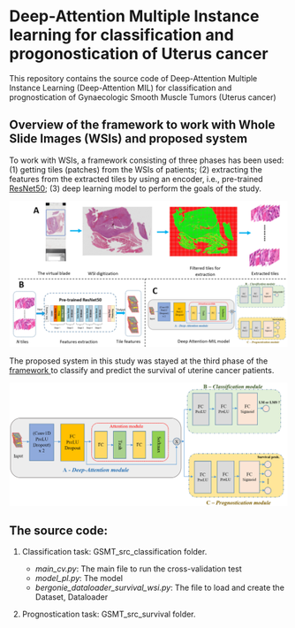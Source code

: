 # Deep-Attention Multiple Instance learning for classification and progonostication of Uterus cancer

This repository contains the source code of Deep-Attention Multiple Instance Learning (Deep-Attention MIL)
for classification and prognostication of Gynaecologic Smooth Muscle Tumors (Uterus cancer)

## Overview of the framework to work with Whole Slide Images (WSIs) and proposed system
To work with WSIs, a framework consisting of three phases has been used: (1) getting tiles (patches) from the WSIs of patients; (2) extracting the features from the extracted tiles by using an encoder, i.e., pre-trained <a href="https://arxiv.org/abs/1512.03385" target="blank">ResNet50</a>; (3) deep learning model to perform the goals of the study. 

![overview](docs/framework.png)

The proposed system in this study was stayed at the third phase of the <a href = "https://inria.hal.science/hal-04235077/document" target = "blank">framework </a> to classify and predict the survival of uterine cancer patients.

![overview](docs/model.png)

## The source code:
1. Classification task: GSMT_src_classification folder.
	<ul>
		<li><i>main_cv.py</i>: The main file to run the cross-validation test</li>
		<li><i>model_pl.py</i>: The model</li>
		<li><i>bergonie_dataloader_survival_wsi.py</i>: The file to load and create the Dataset, Dataloader</li>
	</ul>

2. Prognostication task: GSMT_src_survival folder.